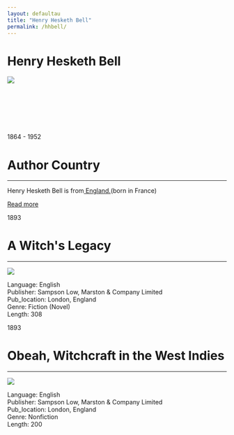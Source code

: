 ```yaml
---
layout: defaultau
title: "Henry Hesketh Bell"
permalink: /hhbell/
---
```

<!-- partial:index.partial.html -->
<div class="content">
    <h1>Henry Hesketh Bell</h1>
    <div class="quote">
        <div><img src="https://upload.wikimedia.org/wikipedia/en/6/6a/Portrait_of_Sir_Henry_Hesketh_Joudou_Bell.jpg" class="logo"></div>
    </div>
    <div class="timeline">
        <div style="padding-bottom:100px;"></div>
        <div class="block">
            <div class="date right"><p class="right"> 1864 - 1952 </p></div>
            <div class="dot"></div>
            <div class="left first">
            <div class="author_country">
                <h1>Author Country</h1><hr>
            <div class="aclocation"><p>Henry Hesketh Bell is from<a href="{{ site.baseurl }}/11"> England.</a>(born in France)</p></div>
                <div class="acreadmore"><a href="https://en.wikipedia.org/wiki/Henry_Hesketh_Bell" target="_blank">Read more</a></div>
            </div>
            </div>
        </div>
        <div class="block">
            <div class="date left"><p class="left">1893</p></div>
            <div class="dot"></div>
            <div class="right">
                <h1>A Witch's Legacy</h1><hr>
                <p><img src="https://i2.wp.com/ecda.northeastern.edu/wp-content/uploads/2018/08/witcheslegacy.png?w=860&ssl=1.jpg"></p>
                <p>
                Language: English<br/>
                Publisher: Sampson Low, Marston & Company Limited<br/>
                Pub_location: London, England<br/>
                Genre: Fiction (Novel)<br/>
                Length: 308</p>
            </div>
        </div>
        <div class="block">
            <div class="date right"><p class="right">1893</p></div>
            <div class="dot"></div>
            <div class="left hide">
                <h1>Obeah, Witchcraft in the West Indies</h1><hr>
                <p><img src="https://m.media-amazon.com/images/I/31fNwr5ZVZL._SY291_BO1,204,203,200_QL40_FMwebp_.jpg"></p>
                <p>Language: English<br/>
                Publisher: Sampson Low, Marston & Company Limited<br/>
                Pub_location: London, England<br/>
                Genre: Nonfiction<br/>
                Length: 200</p>
            </div>
        </div>
        </div>
  <!-- partial -->
<script src='https://cdnjs.cloudflare.com/ajax/libs/jquery/3.1.1/jquery.min.js'></script><script  src="{{ site.baseurl }}/assets/js/authorscript.js"></script>